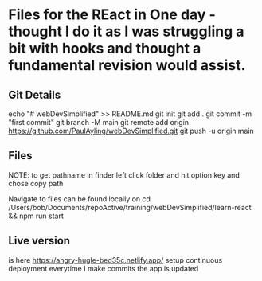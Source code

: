 # Files for the REact in One day - thought I do it as I was struggling a bit with hooks and thought a fundamental revision would assist.

## Git Details
echo "# webDevSimplified" >> README.md
git init
git add .
git commit -m "first commit"
git branch -M main
git remote add origin https://github.com/PaulAyling/webDevSimplified.git
git push -u origin main

## Files
NOTE: to get pathname in finder left click folder and hit option key and chose copy path

Navigate to files can be found locally on 
cd /Users/bob/Documents/repoActive/training/webDevSimplified/learn-react && npm run start

## Live version
is here https://angry-hugle-bed35c.netlify.app/
setup continuous deployment everytime I make commits the app is updated